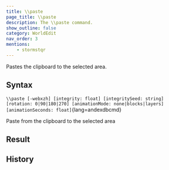 ```yaml
---
title: \\paste
page_title: \\paste
description: The \\paste command.
show_outline: false
category: WorldEdit
nav_order: 3
mentions:
    - stormstqr
---
```


Pastes the clipboard to the selected area.

<CommandDetailsTable
    name="\\paste"
    :categories="[
        'system', 'world', 'server', 'worldedit'
    ]"
    :requiredTags="[
        'canUseChatCommands'
    ]"
    ultraSecurityModeSecurityLevel="WorldEdit"
    version="3.0.0"
    :undoSupported="1"
    :functional="true"
    :deprecated="false"
/>

## Syntax

`\\paste [-webxzh] [integrity: float] [integritySeed: string] [rotation: 0|90|180|270] [animationMode: none|blocks|layers] [animationSeconds: float]`{lang=andexdbcmd}

<indent>Paste from the clipboard to the selected area</indent>

## Result

## History

<template-EmptySection />
